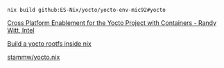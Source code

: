 


`nix build github:ES-Nix/yocto/yocto-env-mic92#yocto`

[Cross Platform Enablement for the Yocto Project with Containers - Randy Witt, Intel](https://www.youtube.com/watch?v=JXHLAWveh7Y)


[Build a yocto rootfs inside nix](https://discourse.nixos.org/t/build-a-yocto-rootfs-inside-nix/2643)

[stammw/yocto.nix](https://gist.github.com/stammw/d55958fc7ac6185e3446ccf637e53683#file-yocto-nix-L54)
